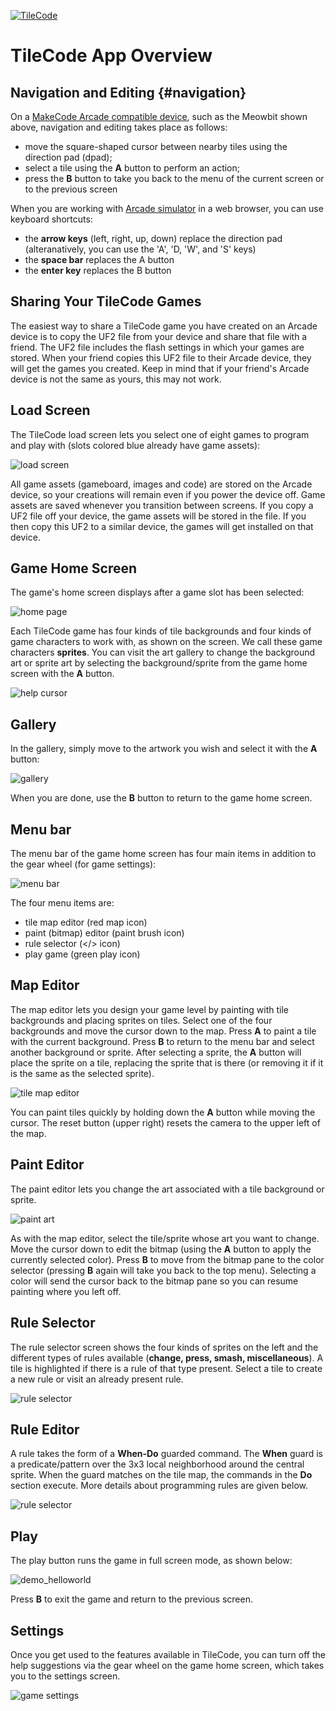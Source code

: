 [![TileCode](pics/meowbit.gif)](https://microsoft.github.io/tilecode/)

# TileCode App Overview

## Navigation and Editing {#navigation}
 
On a [MakeCode Arcade compatible device](https://arcade.makecode.com/hardware), 
such as the Meowbit shown above, navigation and editing takes place as follows:
* move the square-shaped cursor between nearby tiles using the direction pad (dpad); 
* select a tile using the **A** button to perform an action; 
* press the **B** button to take you back to the menu of the current screen or to the previous screen

When you are working with [Arcade simulator](https://microsoft.github.io/tilecode) 
in a web browser, you can use keyboard shortcuts:
* the **arrow keys** (left, right, up, down) replace the direction pad (alteranatively, you can use the 'A', 'D, 'W', and 'S' keys)
* the **space bar** replaces the A button
* the **enter key** replaces the B button

## Sharing Your TileCode Games

The easiest way to share a TileCode game you have created on an Arcade device is to copy 
the UF2 file from your device and share that file with a friend. The UF2 file includes the 
flash settings in which your games are stored. When your friend copies this UF2 file to 
their Arcade device, they will get the games you created. Keep in mind that if your friend's 
Arcade device is not the same as yours, this may not work.

## Load Screen

The TileCode load screen lets you select one of eight games to program and play with 
(slots colored blue already have game assets):

![load screen](pics/loadScreen.gif)

All game assets (gameboard, images and code) are stored on the Arcade device, 
so your creations will remain even if you power the device off. Game assets are 
saved whenever you transition between screens. If you copy a UF2 file off your device, 
the game assets will be stored in the file. If you then copy this UF2 to a similar device, 
the games will get installed on that device. 

## Game Home Screen

The game's home screen displays after a game slot has been selected:

![home page](pics/homePage1.gif)

Each TileCode game has four kinds of tile backgrounds and four kinds of game characters 
to work with, as shown on the screen. We call these game characters **sprites**. You can 
visit the art gallery to change the background art or sprite art by selecting the 
background/sprite from the game home screen with the **A** button.

![help cursor](pics/helpGallery.gif)

## Gallery

In the gallery, simply move to the artwork you wish and select it with the **A** button:

![gallery](pics/gallery.GIF)

When you are done, use the **B** button to return to the game home screen.

## Menu bar

The menu bar of the game home screen has four main items in addition to the gear wheel (for game settings): 

![menu bar](pics/menuOptions.png)

The four menu items are:
* tile map editor (red map icon)
* paint (bitmap) editor (paint brush icon) 
* rule selector (</> icon)
* play game (green play icon)


## Map Editor

The map editor lets you design your game level by painting with tile backgrounds 
and placing sprites on tiles. Select one of the four backgrounds and move the 
cursor down to the map. Press **A** to paint a tile with the current background. 
Press **B** to return to the menu bar and select another background or sprite. 
After selecting a sprite, the **A** button will place the sprite on a tile, 
replacing the sprite that is there (or removing it if it is the same as the selected sprite). 

![tile map editor](pics/map.gif)

You can paint tiles quickly by holding down the **A** button while moving the cursor. 
The reset button (upper right) resets the camera to the upper left of the map.

## Paint Editor

The paint editor lets you change the art associated with a tile background or sprite.

![paint art](pics/paintSnake.GIF)

 As with the map editor, select the tile/sprite whose art you want to change. Move the 
 cursor down to edit the bitmap (using the **A** button to apply the currently selected color). 
 Press **B** to move from the bitmap pane to the color selector (pressing **B** again will take 
 you back to the top menu).  Selecting a color will send the cursor back to the bitmap pane so 
 you can resume painting where you left off. 

## Rule Selector

The rule selector screen shows the four kinds of sprites on the left and the different types 
of rules available (**change, press, smash, miscellaneous**).  A tile is highlighted if there 
is a rule of that type present. Select a tile to create a new rule or visit an already present rule. 

![rule selector](pics/ruleSelector.gif)

## Rule Editor

A rule takes the form of a **When-Do** guarded command. The **When** guard is a predicate/pattern
over the 3x3 local neighborhood around the central sprite. When the guard matches on the tile map, 
the commands in the **Do** section execute. More details about programming rules are given below.

![rule selector](pics/ruleEditor.gif)

## Play

The play button runs the game in full screen mode, as shown below:

![demo_helloworld](pics/helloWorldDemo.gif)

Press **B** to exit the game and return to the previous screen. 

## Settings

Once you get used to the features available in TileCode, you can turn off the help suggestions 
via the gear wheel on the game home screen, which takes you to the settings screen.

![game settings](pics/gameSettings.gif)
